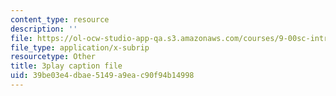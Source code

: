 ```yaml
---
content_type: resource
description: ''
file: https://ol-ocw-studio-app-qa.s3.amazonaws.com/courses/9-00sc-introduction-to-psychology-fall-2011/39be03e4dbae5149a9eac90f94b14998_SXzdOK_J-xE.vtt
file_type: application/x-subrip
resourcetype: Other
title: 3play caption file
uid: 39be03e4-dbae-5149-a9ea-c90f94b14998
---
```

